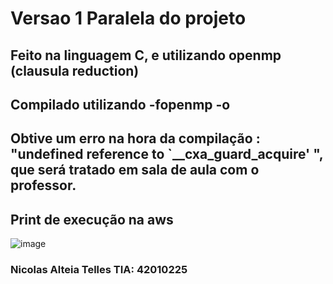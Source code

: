 # Versao 1 Paralela do projeto
## Feito na linguagem C, e utilizando openmp (clausula reduction)
## Compilado utilizando -fopenmp -o 
## Obtive um erro na hora da compilação : "undefined reference to `__cxa_guard_acquire' ", que será tratado em sala de aula com o professor.
## Print de execução na aws
![image](https://github.com/NicolasMack/Computacao-Paralela/assets/127933971/eb4143fe-1847-43d2-81ae-0601423b856b)

### Nicolas Alteia Telles TIA: 42010225
